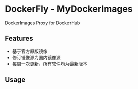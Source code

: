 # DockerFly - MyDockerImages

DockerImages Proxy for DockerHub


## Features

- 基于官方原版镜像
- 修订镜像源为国内镜像源
- 每周一次更新，所有软件均为最新版本
 
## Usage

